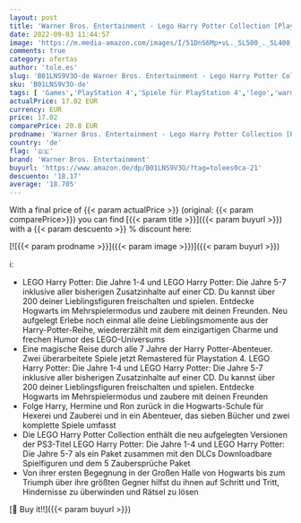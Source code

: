 ```yaml
---
layout: post
title: 'Warner Bros. Entertainment - Lego Harry Potter Collection [PlayStation 4]'
date: 2022-09-03 11:44:57
image: 'https://m.media-amazon.com/images/I/51DnS6Mp+vL._SL500_._SL400_.jpg'
comments: true
category: ofertas
author: 'tole.es'
slug: 'B01LNS9V3O-de Warner Bros. Entertainment - Lego Harry Potter Collection...'
sku: 'B01LNS9V3O-de'
tags: [ 'Games','PlayStation 4','Spiele für PlayStation 4','lego','warner bros. entertainment','🇩🇪', ]
actualPrice: 17.02 EUR
currency: EUR
price: 17.02
comparePrice: 20.8 EUR
prodname: 'Warner Bros. Entertainment - Lego Harry Potter Collection [PlayStation 4]'
country: 'de'
flag: '🇩🇪'
brand: 'Warner Bros. Entertainment'
buyurl: 'https://www.amazon.de/dp/B01LNS9V3O/?tag=tolees0ca-21'
descuento: '18.17'
average: '18.705'
---
```


With a final price of {{< param actualPrice >}} (original: {{< param comparePrice>}}) you can find [{{< param title >}}]({{< param buyurl >}}) with a  {{< param descuento >}} % discount here:

[![{{< param prodname >}}]({{< param image >}})]({{< param buyurl >}})

ℹ️:

- LEGO Harry Potter: Die Jahre 1-4 und LEGO Harry Potter: Die Jahre 5-7 inklusive aller bisherigen Zusatzinhalte auf einer CD. Du kannst über 200 deiner Lieblingsfiguren freischalten und spielen. Entdecke Hogwarts im Mehrspielermodus und zaubere mit deinen Freunden. Neu aufgelegt Erlebe noch einmal alle deine Lieblingsmomente aus der Harry-Potter-Reihe, wiedererzählt mit dem einzigartigen Charme und frechen Humor des LEGO-Universums
- Eine magische Reise durch alle 7 Jahre der Harry Potter-Abenteuer. Zwei überarbeitete Spiele jetzt Remastered für Playstation 4. LEGO Harry Potter: Die Jahre 1-4 und LEGO Harry Potter: Die Jahre 5-7 inklusive aller bisherigen Zusatzinhalte auf einer CD. Du kannst über 200 deiner Lieblingsfiguren freischalten und spielen. Entdecke Hogwarts im Mehrspielermodus und zaubere mit deinen Freunden
- Folge Harry, Hermine und Ron zurück in die Hogwarts-Schule für Hexerei und Zauberei und in ein Abenteuer, das sieben Bücher und zwei komplette Spiele umfasst
- Die LEGO Harry Potter Collection enthält die neu aufgelegten Versionen der PS3-Titel LEGO Harry Potter: Die Jahre 1-4 und LEGO Harry Potter: Die Jahre 5-7 als ein Paket zusammen mit den DLCs Downloadbare Spielfiguren und dem 5 Zaubersprüche Paket
- Von ihrer ersten Begegnung in der Großen Halle von Hogwarts bis zum Triumph über ihre größten Gegner hilfst du ihnen auf Schritt und Tritt, Hindernisse zu überwinden und Rätsel zu lösen

[🛒 Buy it!!]({{< param buyurl >}})
